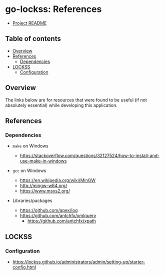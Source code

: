 <!-- omit in toc -->
# go-lockss: References

- [Project README](../README.md)

<!-- omit in toc -->
## Table of contents

- [Overview](#overview)
- [References](#references)
  - [Dependencies](#dependencies)
- [LOCKSS](#lockss)
  - [Configuration](#configuration)

## Overview

The links below are for resources that were found to be useful (if not
absolutely essential) while developing this application.

## References

### Dependencies

- `make` on Windows
  - <https://stackoverflow.com/questions/32127524/how-to-install-and-use-make-in-windows>
- `gcc` on Windows
  - <https://en.wikipedia.org/wiki/MinGW>
  - <http://mingw-w64.org/>
  - <https://www.msys2.org/>

- Libraries/packages
  - <https://github.com/apex/log>
  - <https://github.com/antchfx/xmlquery>
    - <https://github.com/antchfx/xpath>

## LOCKSS

### Configuration

- <https://lockss.github.io/administrators/admin/setting-up/starter-config.html>
